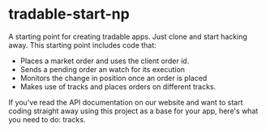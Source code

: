 tradable-start-np
=================
A starting point for creating tradable apps. Just clone and start hacking away. This starting point  includes code that:

* Places a market order and uses the client order id.
* Sends a pending order an watch for its execution
* Monitors the change in position once an order is placed
* Makes use of tracks and places orders on different tracks.

If you've read the API documentation on our website and want to start coding straight away using this project as a base for your app, here's what you need to do: tracks.

